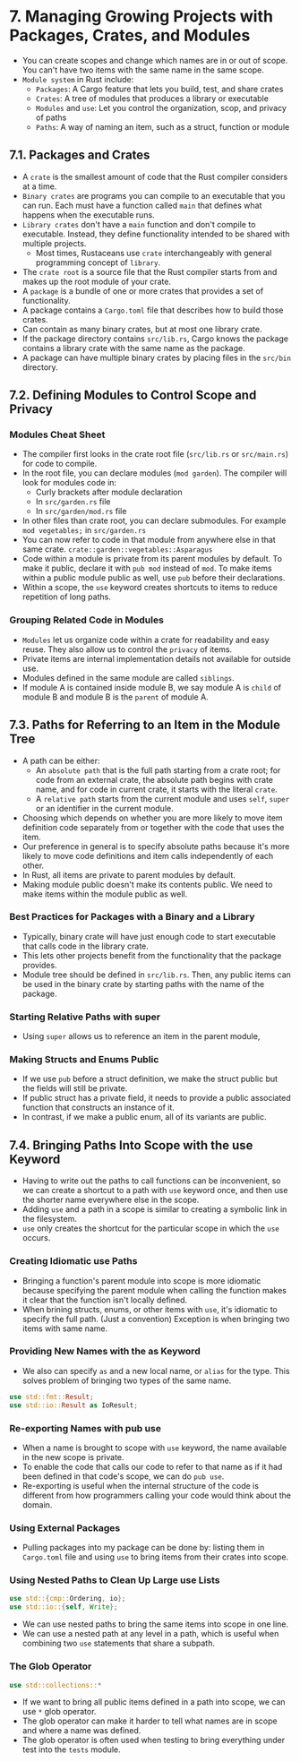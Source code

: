 # 7. Managing Growing Projects with Packages, Crates, and Modules

- You can create scopes and change which names are in or out of scope. You can't have two items with the same name in the same scope.
- `Module system` in Rust include:
  - `Packages`: A Cargo feature that lets you build, test, and share crates
  - `Crates`: A tree of modules that produces a library or executable
  - `Modules` and `use`: Let you control the organization, scop, and privacy of paths
  - `Paths`: A way of naming an item, such as a struct, function or module

## 7.1. Packages and Crates

- A `crate` is the smallest amount of code that the Rust compiler considers at a time.
- `Binary crates` are programs you can compile to an executable that you can run. Each must have a function called `main` that defines what happens when the executable runs.
- `Library crates` don't have a `main` function and don't compile to executable. Instead, they define functionality intended to be shared with multiple projects.
  - Most times, Rustaceans use `crate` interchangeably with general programming concept of `library`.
- The `crate root` is a source file that the Rust compiler starts from and makes up the root module of your crate.
- A `package` is a bundle of one or more crates that provides a set of functionality.
- A package contains a `Cargo.toml` file that describes how to build those crates.
- Can contain as many binary crates, but at most one library crate.
- If the package directory contains `src/lib.rs`, Cargo knows the package contains a library crate with the same name as the package.
- A package can have multiple binary crates by placing files in the `src/bin` directory.

## 7.2. Defining Modules to Control Scope and Privacy

### Modules Cheat Sheet

- The compiler first looks in the crate root file (`src/lib.rs` or `src/main.rs`) for code to compile.
- In the root file, you can declare modules (`mod garden`). The compiler will look for modules code in:
  - Curly brackets after module declaration
  - In `src/garden.rs` file
  - In `src/garden/mod.rs` file
- In other files than crate root, you can declare submodules. For example `mod vegetables;` in `src/garden.rs`
- You can now refer to code in that module from anywhere else in that same crate. `crate::garden::vegetables::Asparagus`
- Code within a module is private from its parent modules by default. To make it public, declare it with `pub mod` instead of `mod`. To make items within a public module public as well, use `pub` before their declarations.
- Within a scope, the `use` keyword creates shortcuts to items to reduce repetition of long paths.

### Grouping Related Code in Modules

- `Modules` let us organize code within a crate for readability and easy reuse. They also allow us to control the `privacy` of items.
- Private items are internal implementation details not available for outside use.
- Modules defined in the same module are called `siblings`.
- If module A is contained inside module B, we say module A is `child` of module B and module B is the `parent` of module A.

## 7.3. Paths for Referring to an Item in the Module Tree

- A path can be either:
  - An `absolute path` that is the full path starting from a crate root; for code from an external crate, the absolute path begins with crate name, and for code in current crate, it starts with the literal `crate`.
  - A `relative path` starts from the current module and uses `self`, `super` or an identifier in the current module.
- Choosing which depends on whether you are more likely to move item definition code separately from or together with the code that uses the item.
- Our preference in general is to specify absolute paths because it's more likely to move code definitions and item calls independently of each other.
- In Rust, all items are private to parent modules by default.
- Making module public doesn't make its contents public. We need to make items within the module public as well.

### Best Practices for Packages with a Binary and a Library

- Typically, binary crate will have just enough code to start executable that calls code in the library crate.
- This lets other projects benefit from the functionality that the package provides.
- Module tree should be defined in `src/lib.rs`. Then, any public items can be used in the binary crate by starting paths with the name of the package.

### Starting Relative Paths with super

- Using `super` allows us to reference an item in the parent module,

### Making Structs and Enums Public

- If we use `pub` before a struct definition, we make the struct public but the fields will still be private.
- If public struct has a private field, it needs to provide a public associated function that constructs an instance of it.
- In contrast, if we make a public enum, all of its variants are public.

## 7.4. Bringing Paths Into Scope with the use Keyword

- Having to write out the paths to call functions can be inconvenient, so we can create a shortcut to a path with `use` keyword once, and then use the shorter name everywhere else in the scope.
- Adding `use` and a path in a scope is similar to creating a symbolic link in the filesystem.
- `use` only creates the shortcut for the particular scope in which the `use` occurs.

### Creating Idiomatic use Paths

- Bringing a function's parent module into scope is more idiomatic because specifying the parent module when calling the function makes it clear that the function isn't locally defined.
- When brining structs, enums, or other items with `use`, it's idiomatic to specify the full path. (Just a convention) Exception is when bringing two items with same name.

### Providing New Names with the as Keyword

- We also can specify `as` and a new local name, or `alias` for the type. This solves problem of bringing two types of the same name.

```rust
use std::fmt::Result;
use std::io::Result as IoResult;
```

### Re-exporting Names with pub use

- When a name is brought to scope with `use` keyword, the name available in the new scope is private.
- To enable the code that calls our code to refer to that name as if it had been defined in that code's scope, we can do `pub use`.
- Re-exporting is useful when the internal structure of the code is different from how programmers calling your code would think about the domain.

### Using External Packages

- Pulling packages into my package can be done by: listing them in `Cargo.toml` file and using `use` to bring items from their crates into scope.

### Using Nested Paths to Clean Up Large use Lists

```rust
use std::{cmp::Ordering, io};
use std::io::{self, Write};
```

- We can use nested paths to bring the same items into scope in one line.
- We can use a nested path at any level in a path, which is useful when combining two `use` statements that share a subpath.

### The Glob Operator

```rust
use std::collections::*
```

- If we want to bring all public items defined in a path into scope, we can use `*` glob operator.
- The glob operator can make it harder to tell what names are in scope and where a name was defined.
- The glob operator is often used when testing to bring everything under test into the `tests` module.
